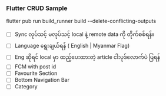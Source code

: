 ### Flutter CRUD Sample


flutter pub run build_runner build --delete-conflicting-outputs



- [ ] Sync လုပ်သင့် မလုပ်သင့် local နဲ့ remote data ကို တိုက်စစ်ရန်။
- [ ] Language ရွေးချယ်ရန် ( English | Myanmar Flag)
- [ ] Eng ဆိုရင် local မှာ ထည့်ပေးထားတဲ့ article ငါးပုဒ်လောက်ပဲ ပြရန်
- [ ] FCM with post id
- [ ] Favourite Section
- [ ] Bottom Navigation Bar
- [ ] Category